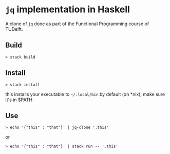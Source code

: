# `jq` implementation in Haskell

A clone of `jq` done as part of the Functional Programming course of TUDelft.

## Build
```
> stack build
```

## Install

```
> stack install
```

this installs your executable to `~/.local/bin` by default (on *nix), make sure it's in $PATH

## Use

```
> echo '{"this" : "that"}' | jq-clone '.this'
```

or

```
> echo '{"this" : "that"}' | stack run -- '.this'
```
